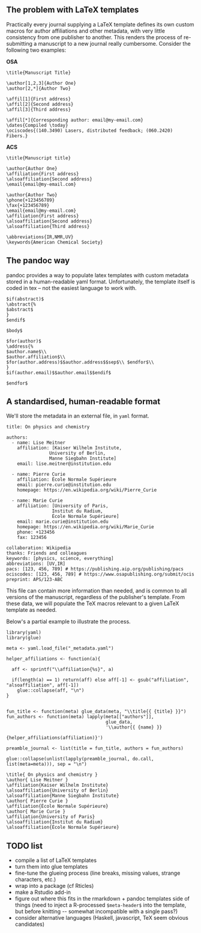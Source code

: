 The problem with LaTeX templates
--------------------------------

Practically every journal supplying a LaTeX template defines its own
custom macros for author affiliations and other metadata, with very
little consistency from one publisher to another. This renders the
process of re-submitting a manuscript to a new journal really
cumbersome. Consider the following two examples:

**OSA**

    \title{Manuscript Title}

    \author[1,2,3]{Author One}
    \author[2,*]{Author Two}

    \affil[1]{First address}
    \affil[2]{Second address}
    \affil[3]{Third address}

    \affil[*]{Corresponding author: email@my-email.com}
    \dates{Compiled \today}
    \ociscodes{(140.3490) Lasers, distributed feedback; (060.2420) Fibers.}

**ACS**

    \title{Manuscript title}

    \author{Author One}
    \affiliation{First address}
    \alsoaffiliation{Second address}
    \email{email@my-email.com}

    \author{Author Two} 
    \phone{+123456789}
    \fax{+123456789}
    \email{email@my-email.com}
    \affiliation{First address}
    \alsoaffiliation{Second address}
    \alsoaffiliation{Third address}

    \abbreviations{IR,NMR,UV}
    \keywords{American Chemical Society}

The pandoc way
--------------

pandoc provides a way to populate latex templates with custom metadata stored in a human-readable yaml format. Unfortunately, the template itself is coded in tex – not the easiest language to work with.

```
$if(abstract)$
\abstract{%
$abstract$
}
$endif$

$body$

$for(author)$
\address{%
$author.name$\\
$author.affiliation$\\
$for(author.address)$$author.address$$sep$\\ $endfor$\\
}
$if(author.email)$$author.email$$endif$

$endfor$
```

A standardised, human-readable format
-------------------------------------

We'll store the metadata in an external file, in `yaml` format.

    title: On physics and chemistry

    authors:
      - name: Lise Meitner
        affiliation: [Kaiser Wilhelm Institute,
                    University of Berlin,
                    Manne Siegbahn Institute]
        email: lise.meitner@institution.edu

      - name: Pierre Curie
        affiliation: École Normale Supérieure
        email: pierre.curie@institution.edu
        homepage: https://en.wikipedia.org/wiki/Pierre_Curie
        
      - name: Marie Curie
        affiliation: [University of Paris,
                     Institut du Radium,
                     École Normale Supérieure]
        email: marie.curie@institution.edu
        homepage: https://en.wikipedia.org/wiki/Marie_Curie
        phone: +123456
        fax: 123456

    collaboration: Wikipedia
    thanks: Friends and colleagues
    keywords: [physics, science, everything]
    abbreviations: [UV,IR]
    pacs: [123, 456, 789] # https://publishing.aip.org/publishing/pacs
    ociscodes: [123, 456, 789] # https://www.osapublishing.org/submit/ocis
    preprint: APS/123-ABC

This file can contain more information than needed, and is common to all
versions of the manuscript, regardless of the publisher's template. From
these data, we will populate the TeX macros relevant to a given LaTeX
template as needed.

Below's a partial example to illustrate the process.

    library(yaml)
    library(glue)

    meta <- yaml.load_file("_metadata.yaml")

    helper_affiliations <- function(a){
      
      aff <- sprintf("\\affiliation{%s}", a)
      
      if(length(a) == 1) return(aff) else aff[-1] <- gsub("affiliation", "alsoaffiliation", aff[-1])
        glue::collapse(aff, "\n")
    }


    fun_title <- function(meta) glue_data(meta, "\\title{{ {title} }}") 
    fun_authors <- function(meta) lapply(meta[["authors"]], 
                                         glue_data, 
                                         '\\author{{ {name} }}
                                         {helper_affiliations(affiliation)}')

    preamble_journal <- list(title = fun_title, authors = fun_authors)

    glue::collapse(unlist(lapply(preamble_journal, do.call, list(meta=meta))), sep = "\n")

    \title{ On physics and chemistry }
    \author{ Lise Meitner }
    \affiliation{Kaiser Wilhelm Institute}
    \alsoaffiliation{University of Berlin}
    \alsoaffiliation{Manne Siegbahn Institute}
    \author{ Pierre Curie }
    \affiliation{École Normale Supérieure}
    \author{ Marie Curie }
    \affiliation{University of Paris}
    \alsoaffiliation{Institut du Radium}
    \alsoaffiliation{École Normale Supérieure}

TODO list
---------

-   compile a list of LaTeX templates
-   turn them into glue templates
-   fine-tune the glueing process (line breaks, missing values, strange
    characters, etc.)
-   wrap into a package (cf Rticles)
-   make a Rstudio add-in
-   figure out where this fits in the rmarkdown + pandoc templates side
    of things (need to inject a R-processed `$meta-header$` into the
    template, but before knitting -- somewhat incompatible with a single
    pass?)
-   consider alternative languages (Haskell, javascript, TeX seem
    obvious candidates)
